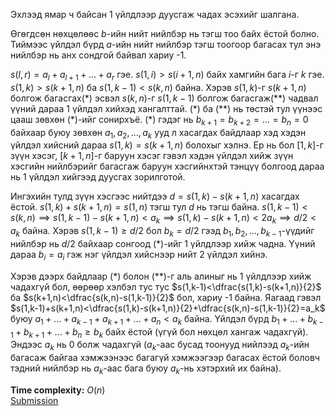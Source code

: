 Эхлээд ямар ч байсан 1 үйлдлээр дуусгаж чадах эсэхийг шалгана.

Өгөгдсөн нөхцөлөөс $b$-ийн нийт нийлбэр нь тэгш тоо байх ёстой болно. Тиймээс үйлдэл бүрд $a$-ийн нийт нийлбэр тэгш тоогоор багасах тул энэ нийлбэр нь анх сондгой байвал хариу -1.

$s(l,r)=a_l+a_{l+1}+...+a_r$ гэе. $s(1,i)>s(i+1,n)$ байх хамгийн бага $i$-г $k$ гэе. $s(1,k)>s(k+1,n)$ ба $s(1,k-1)<s(k,n)$ байна. Хэрэв $s(1,k)$-г $s(k+1,n)$ болгож багасгах$(*)$ эсвэл $s(k,n)$-г $s(1,k-1)$ болгож багасгаж$(**)$ чадвал үүний дараа 1 үйлдэл хийхэд хангалттай. $(*)$ ба $(**)$ нь төстэй тул үүнээс цааш зөвхөн $(*)$-ийг сонирхъё. $(*)$ гэдэг нь $b_{k+1}=b_{k+2}=...=b_n=0$ байхаар буюу зөвхөн $a_1,a_2,...,a_k$ ууд л хасагдах байдлаар хэд хэдэн үйлдэл хийсний дараа $s(1,k)=s(k+1,n)$ болохыг хэлнэ. Ер нь бол $[1,k]$-г зүүн хэсэг, $[k+1,n]$-г баруун хэсэг гэвэл хэдэн үйлдэл хийж зүүн хэсгийн нийлбэрийг багасгаж баруун хэсгийнхтэй тэнцүү болгоод дараа нь 1 үйлдэл хийгээд дуусгах зорилготой.

Ингэхийн тулд зүүн хэсгээс нийтдээ $d=s(1,k)-s(k+1,n)$ хасагдах ёстой. $s(1,k)+s(k+1,n)=s(1,n)$ тэгш тул $d$ нь тэгш байна. $s(1,k-1)<s(k,n) \implies s(1,k-1)-s(k+1,n)<a_k \implies s(1,k)-s(k+1,n)<2a_k \implies d/2<a_k$ байна. Хэрэв $s(1,k-1) \ge d/2$ бол $b_k=d/2$ гээд $b_1,b_2,...,b_{k-1}$-үүдийг нийлбэр нь $d/2$ байхаар сонгоод $(*)$-ийг 1 үйлдлээр хийж чадна. Үүний дараа $b_i=a_i$ гэж нэг үйлдэл хийснээр нийт 2 үйлдэл хийнэ.

Хэрэв дээрх байдлаар $(*)$ болон $(**)$-г аль алиныг нь 1 үйлдлээр хийж чадахгүй бол, өөрөөр хэлбэл тус тус $s(1,k-1)<\dfrac{s(1,k)-s(k+1,n)}{2}$ ба $s(k+1,n)<\dfrac{s(k,n)-s(1,k-1)}{2}$ бол, хариу -1 байна. Яагаад гэвэл $s(1,k-1)+s(k+1,n)<\dfrac{s(1,k)-s(k+1,n)}{2}+\dfrac{s(k,n)-s(1,k-1)}{2}=a_k$ буюу $a_1+...+a_{k-1}+a_{k+1}+...+a_n<a_k$ байна. Үйлдэл бүрд $b_1+...+b_{k-1}+b_{k+1}+...+b_n \ge b_k$ байх ёстой (үгүй бол нөхцөл хангаж чадахгүй). Эндээс $a_k$ нь 0 болж чадахгүй ($a_k$-аас бусад тоонууд нийлээд $a_k$-ийн багасаж байгаа хэмжээнээс багагүй хэмжээгээр багасах ёстой боловч тэдний нийлбэр нь $a_k$-аас бага буюу $a_k$-нь хэтэрхий их байна).

**Time complexity:** $O(n)$\
[Submission](https://codeforces.com/contest/2124/submission/327781132)